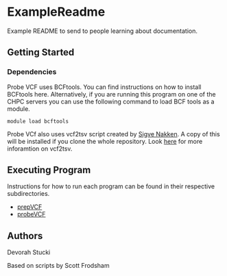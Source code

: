 # ExampleReadme
Example README to send to people learning about documentation.

## Getting Started

### Dependencies

Probe VCF uses BCFtools. You can find instructions on how to install BCFtools here. Alternatively, if you are running this program on one of the CHPC servers you can use the following command to load BCF tools as a module.
```
module load bcftools
```

Probe VCf also uses vcf2tsv script created by [Sigve Nakken](https://github.com/sigven). A copy of this will be installed if you clone the whole repository. Look [here](https://github.com/PezzolesiLab/manipulate-VCFs/tree/main/vcf2tsv-0.3.7.1#readme) for more inforamtion on vcf2tsv.

## Executing Program

Instructions for how to run each program can be found in their respective subdirectories.

* [prepVCF](https://github.com/PezzolesiLab/manipulate-VCFs/tree/main/prepVCF)
* [probeVCF](https://github.com/PezzolesiLab/manipulate-VCFs/tree/main/probeVCF)

## Authors

Devorah Stucki

Based on scripts by Scott Frodsham



